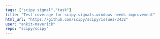 ```yaml
---
tags: ["scipy.signal","task"]
title: "Test coverage for scipy.signals.windows needs improvement"
html_url: "https://github.com/scipy/scipy/issues/3432"
user: "ankit-maverick"
repo: "scipy/scipy"
---
```


